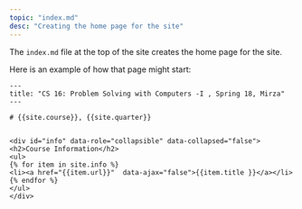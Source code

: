 ```yaml
---
topic: "index.md"
desc: "Creating the home page for the site"
---
```


The `index.md` file at the top of the site creates the home page for the site.  

Here is an example of how that page might start:

```
---
title: "CS 16: Problem Solving with Computers -I , Spring 18, Mirza"
---

# {{site.course}}, {{site.quarter}} 


<div id="info" data-role="collapsible" data-collapsed="false">
<h2>Course Information</h2>
<ul>
{% for item in site.info %}
<li><a href="{{item.url}}"  data-ajax="false">{{item.title }}</a></li>
{% endfor %}
</ul>
</div>
```
